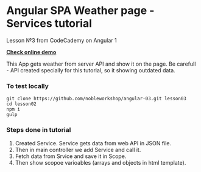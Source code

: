 # Angular SPA Weather page - Services tutorial

Lesson №3 from CodeCademy on Angular 1

[**Check online demo**](https://nobleworkshop.github.io/angular-03/)

This App gets weather from server API and show it on the page.
Be carefull - API created specially for this tutorial, so it showing outdated data.

### To test locally

```
git clone https://github.com/nobleworkshop/angular-03.git lesson03
cd lesson02
npm i
gulp
```

### Steps done in tutorial

1. Created Service. Service gets data from web API in JSON file.
2. Then in main controller we add Service and call it.
3. Fetch data from Srvice and save it in Scope.
4. Then show scopoe varioables (arrays and objects in html template).

